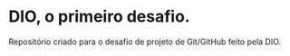 # DIO, o primeiro desafio.

Repositório criado para o desafio de projeto de Git/GitHub feito pela DIO.

##
